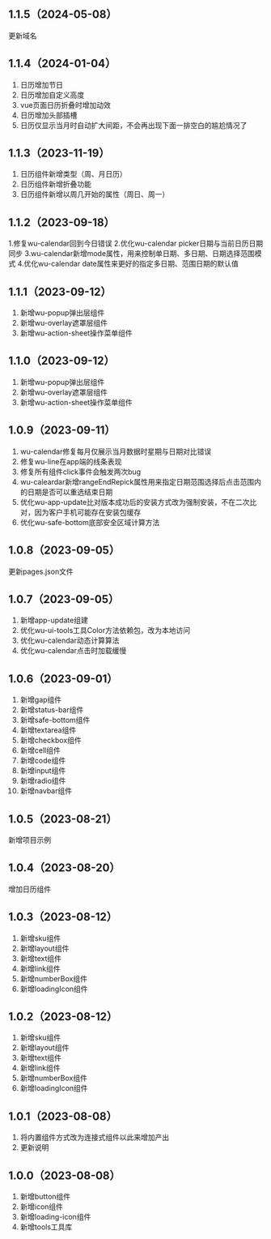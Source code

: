 ## 1.1.5（2024-05-08）
更新域名
## 1.1.4（2024-01-04）
1. 日历增加节日
2. 日历增加自定义高度
3. vue页面日历折叠时增加动效
4. 日历增加头部插槽
5. 日历仅显示当月时自动扩大间距，不会再出现下面一排空白的尴尬情况了
## 1.1.3（2023-11-19）
1. 日历组件新增类型（周、月日历）
2. 日历组件新增折叠功能 
3. 日历组件新增以周几开始的属性（周日、周一）
## 1.1.2（2023-09-18）
1.修复wu-calendar回到今日错误
2.优化wu-calendar picker日期与当前日历日期同步
3.wu-calendar新增mode属性，用来控制单日期、多日期、日期选择范围模式
4.优化wu-calendar date属性来更好的指定多日期、范围日期的默认值
## 1.1.1（2023-09-12）
1. 新增wu-popup弹出层组件
2. 新增wu-overlay遮罩层组件
3. 新增wu-action-sheet操作菜单组件
## 1.1.0（2023-09-12）
1. 新增wu-popup弹出层组件
2. 新增wu-overlay遮罩层组件
3. 新增wu-action-sheet操作菜单组件
## 1.0.9（2023-09-11）
1. wu-calendar修复每月仅展示当月数据时星期与日期对比错误
2. 修复wu-line在app端的线条表现
3. 修复所有组件click事件会触发两次bug
4. wu-caleardar新增rangeEndRepick属性用来指定日期范围选择后点击范围内的日期是否可以重选结束日期
5. 优化wu-app-update比对版本成功后的安装方式改为强制安装，不在二次比对，因为客户手机可能存在安装包缓存
6. 优化wu-safe-bottom底部安全区域计算方法
## 1.0.8（2023-09-05）
更新pages.json文件
## 1.0.7（2023-09-05）
1. 新增app-update组建
2. 优化wu-ui-tools工具Color方法依赖包，改为本地访问
3. 优化wu-calendar动态计算算法
4. 优化wu-calendar点击时加载缓慢
## 1.0.6（2023-09-01）
1. 新增gap组件
2. 新增status-bar组件
3. 新增safe-bottom组件
4. 新增textarea组件
5. 新增checkbox组件
6. 新增cell组件
7. 新增code组件
8. 新增input组件
9. 新增radio组件
10. 新增navbar组件
## 1.0.5（2023-08-21）
新增项目示例
## 1.0.4（2023-08-20）
增加日历组件
## 1.0.3（2023-08-12）
1. 新增sku组件
2. 新增layout组件
3. 新增text组件
4. 新增link组件
5. 新增numberBox组件
6. 新增loadingIcon组件
## 1.0.2（2023-08-12）
1. 新增sku组件
2. 新增layout组件
3. 新增text组件
4. 新增link组件
5. 新增numberBox组件
6. 新增loadingIcon组件
## 1.0.1（2023-08-08）
1. 将内置组件方式改为连接式组件以此来增加产出
2. 更新说明
## 1.0.0（2023-08-08）
1. 新增button组件
2. 新增icon组件
3. 新增loading-icon组件
4. 新增tools工具库
